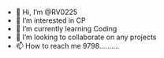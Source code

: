 - 👋 Hi, I’m @RV0225
- 👀 I’m interested in CP
- 🌱 I’m currently learning Coding
- 💞️ I’m looking to collaborate on any projects
- 📫 How to reach me 9798..........

<!---
RV0225/RV0225 is a ✨ special ✨ repository because its `README.md` (this file) appears on your GitHub profile.
You can click the Preview link to take a look at your changes.
--->
